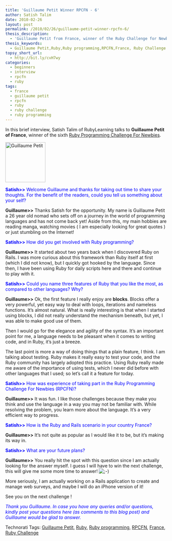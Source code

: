 ```yaml
---
title: 'Guillaume Petit Winner RPCFN - 6'
author: Satish Talim
date: 2010-02-26
layout: post
permalink: /2010/02/26/guillaume-petit-winner-rpcfn-6/
thesis_description:
  - 'Guillaume Petit from France, winner of the Ruby Challenge for Newbies #6 talks to RubyLearning.'
thesis_keywords:
  - Guillaume Petit,Ruby,Ruby programming,RPCFN,France, Ruby Challenge
topsy_short_url:
  - http://bit.ly/cvH7wy
categories:
  - beginners
  - interview
  - rpcfn
  - ruby
tags:
  - france
  - guillaume petit
  - rpcfn
  - ruby
  - ruby challenge
  - ruby programming
---
```

<div>
  <p class="alert">
    In this brief interview, Satish Talim of RubyLearning talks to <b>Guillaume Petit of France</b>, winner of the sixth <a href="http://rubylearning.com/blog/2010/01/26/rpcfn-fair-distribution-6/">Ruby Programming Challenge For Newbies</a>.
  </p>
  
  <p>
    <img class="alignright" title="Guillaume Petit" src="http://www.rubylearning.com/images/guillaume_petit.jpg" alt="Guillaume Petit" width="125" height="125" />
  </p>
  
  <p>
    <span style="color:#0000FF;"><strong>Satish>></strong> Welcome Guillaume and thanks for taking out time to share your thoughts. For the benefit of the readers, could you tell us something about your self?</span>
  </p>
  
  <p>
    <strong>Guillaume>></strong> Thanks Satish for the opportunity. My name is Guillaume Petit a 26 year old nomad who sets off on a journey in the world of programming languages and has not come back yet! Aside from this, my main hobbies are reading manga, watching movies ( I am especially looking for great quotes ) or just stumbling on the Internet!
  </p>
  
  <p>
    <span style="color:#0000FF;"><strong>Satish>></strong> How did you get involved with Ruby programming?</span>
  </p>
  
  <p>
    <strong>Guillaume>></strong> It started about two years back when I discovered Ruby on Rails. I was more curious about this framework than Ruby itself at first (which I did not know), but I quickly got hooked by the language. Since then, I have been using Ruby for daily scripts here and there and continue to play with it.
  </p>
  
  <p>
    <span style="color:#0000FF;"><strong>Satish>></strong> Could you name three features of Ruby that you like the most, as compared to other languages? Why?</span>
  </p>
  
  <p>
    <strong>Guillaume>></strong> Ok, the first feature I really enjoy are <b>blocks</b>. Blocks offer a very powerful, yet easy way to deal with loops, iterations and nameless functions. It&#8217;s almost natural. What is really interesting is that when I started using blocks, I did not really understand the mechanism beneath, but yet, I was able to make good use of them.
  </p>
  
  <p>
    Then I would go for the elegance and agility of the syntax. It&#8217;s an important point for me, a language needs to be pleasant when it comes to writing code, and in Ruby, it&#8217;s just a breeze.
  </p>
  
  <p>
    The last point is more a way of doing things that a plain feature, I think. I am talking about testing. Ruby makes it really easy to test your code, and the Ruby community has largely adopted this practice. Using Ruby really made me aware of the importance of using tests, which I never did before with other languages that I used; so let&#8217;s call it a feature for today.
  </p>
  
  <p>
    <span style="color:#0000FF;"><strong>Satish>></strong> How was experience of taking part in the Ruby Programming Challenge For Newbies (RPCFN)?</span>
  </p>
  
  <p>
    <strong>Guillaume>></strong> It was fun. I like those challenges because they make you think and use the language in a way you may not be familiar with. While resolving the problem, you learn more about the language. It&#8217;s a very efficient way to progress.
  </p>
  
  <p>
    <span style="color:#0000FF;"><strong>Satish>></strong> How is the Ruby and Rails scenario in your country France?</span>
  </p>
  
  <p>
    <strong>Guillaume>></strong> It&#8217;s not quite as popular as I would like it to be, but it&#8217;s making its way in.
  </p>
  
  <p>
    <span style="color:#0000FF;"><strong>Satish>></strong> What are your future plans?</span>
  </p>
  
  <p>
    <strong>Guillaume>></strong> You really hit the spot with this question since I am actually looking for the answer myself. I guess I will have to win the next challenge, this will give me some more time to answer! <img src="http://rubylearning.com/blog/wp-includes/images/smilies/icon_wink.gif" alt=";-)" class="wp-smiley" />
  </p>
  
  <p>
    More seriously, I am actually working on a Rails application to create and manage web surveys, and maybe I will do an iPhone version of it!
  </p>
  
  <p>
    See you on the next challenge !
  </p>
  
  <p>
    <span style="color:#0000FF;"><em>Thank you Guillaume. In case you have any queries and/or questions, kindly post your questions here (as comments to this blog post) and Guillaume would be glad to answer.</em></span>
  </p>
</div>

Technorati Tags: <a href="http://technorati.com/tag/Guillaume+Petit" rel="tag">Guillaume Petit</a>, <a href="http://technorati.com/tag/Ruby" rel="tag">Ruby</a>, <a href="http://technorati.com/tag/Ruby+programming" rel="tag">Ruby programming</a>, <a href="http://technorati.com/tag/RPCFN" rel="tag">RPCFN</a>, <a href="http://technorati.com/tag/France" rel="tag">France</a>, <a href="http://technorati.com/tag/Ruby+Challenge" rel="tag"> Ruby Challenge</a>

